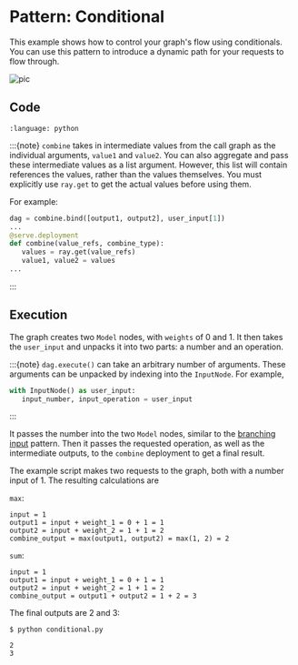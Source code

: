 # Pattern: Conditional

This example shows how to control your graph's flow using conditionals. You can use this pattern to introduce a dynamic path for your requests to flow through.

![pic](https://raw.githubusercontent.com/ray-project/images/master/docs/serve/deployment-graph/control_flow_based_on_user_inputs.svg)

## Code

```{literalinclude} ../../doc_code/conditional.py
:language: python
```

:::{note}
`combine` takes in intermediate values from the call graph as the individual arguments, `value1` and `value2`. You can also aggregate and pass these intermediate values as a list argument. However, this list will contain references the values, rather than the values themselves. You must explicitly use `ray.get` to get the actual values before using them.

For example:
```python
dag = combine.bind([output1, output2], user_input[1])
...
@serve.deployment
def combine(value_refs, combine_type):
   values = ray.get(value_refs)
   value1, value2 = values
...
```
:::

## Execution

The graph creates two `Model` nodes, with `weights` of 0 and 1. It then takes the `user_input` and unpacks it into two parts: a number and an operation.

:::{note}
`dag.execute()` can take an arbitrary number of arguments. These arguments can be unpacked by indexing into the `InputNode`. For example,

```python
with InputNode() as user_input:
   input_number, input_operation = user_input
```
:::

It passes the number into the two `Model` nodes, similar to the [branching input](deployment-graph-pattern-branching-input) pattern. Then it passes the requested operation, as well as the intermediate outputs, to the `combine` deployment to get a final result.

The example script makes two requests to the graph, both with a number input of 1. The resulting calculations are

`max`:

```
input = 1
output1 = input + weight_1 = 0 + 1 = 1
output2 = input + weight_2 = 1 + 1 = 2
combine_output = max(output1, output2) = max(1, 2) = 2
```

`sum`:

```
input = 1
output1 = input + weight_1 = 0 + 1 = 1
output2 = input + weight_2 = 1 + 1 = 2
combine_output = output1 + output2 = 1 + 2 = 3
```

The final outputs are 2 and 3:

```
$ python conditional.py

2
3
```
